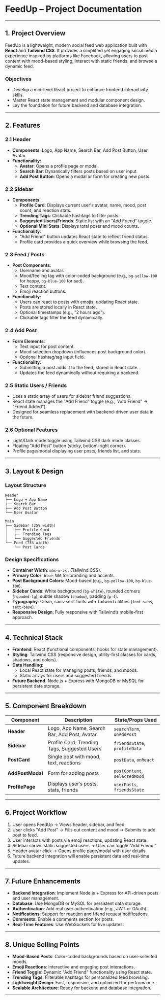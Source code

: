 # FeedUp – Project Documentation

---

## 1. Project Overview

FeedUp is a lightweight, modern social feed web application built with **React** and **Tailwind CSS**. It provides a simplified yet engaging social media experience inspired by platforms like Facebook, allowing users to post content with mood-based styling, interact with static friends, and browse a dynamic feed.

### Objectives

- Develop a mid-level React project to enhance frontend interactivity skills.
- Master React state management and modular component design.
- Lay the foundation for future backend and database integration.

---

## 2. Features

### 2.1 Header

- **Components**: Logo, App Name, Search Bar, Add Post Button, User Avatar.
- **Functionality**:
  - **Avatar**: Opens a profile page or modal.
  - **Search Bar**: Dynamically filters posts based on user input.
  - **Add Post Button**: Opens a modal or form for creating new posts.

### 2.2 Sidebar

- **Components**:
  - **Profile Card**: Displays current user's avatar, name, mood, post count, and reaction stats.
  - **Trending Tags**: Clickable hashtags to filter posts.
  - **Suggested Users/Friends**: Static list with an "Add Friend" toggle.
  - **Optional Mini Stats**: Displays total posts and mood counts.
- **Functionality**:
  - "Add Friend" button updates React state to reflect friend status.
  - Profile card provides a quick overview while browsing the feed.

### 2.3 Feed / Posts

- **Post Components**:
  - Username and avatar.
  - Mood/feeling tag with color-coded background (e.g., `bg-yellow-100` for happy, `bg-blue-100` for sad).
  - Text content.
  - Emoji reaction buttons.
- **Functionality**:
  - Users can react to posts with emojis, updating React state.
  - Posts are stored locally in React state.
  - Optional timestamps (e.g., "2 hours ago").
  - Clickable tags filter the feed dynamically.

### 2.4 Add Post

- **Form Elements**:
  - Text input for post content.
  - Mood selection dropdown (influences post background color).
  - Optional hashtag/tag input field.
- **Functionality**:
  - Submitting a post adds it to the feed, stored in React state.
  - Updates the feed dynamically without requiring a backend.

### 2.5 Static Users / Friends

- Uses a static array of users for sidebar friend suggestions.
- React state manages the "Add Friend" toggle (e.g., "Add Friend" → "Friend Added").
- Designed for seamless replacement with backend-driven user data in the future.

### 2.6 Optional Features

- Light/Dark mode toggle using Tailwind CSS dark mode classes.
- Floating "Add Post" button (sticky, bottom-right corner).
- Profile page/modal displaying user posts, friends list, and stats.

---

## 3. Layout & Design

### Layout Structure

```
Header
├── Logo + App Name
├── Search Bar
├── Add Post Button
└── User Avatar

Main
├── Sidebar (25% width)
│   ├── Profile Card
│   ├── Trending Tags
│   └── Suggested Friends
└── Feed (75% width)
    └── Post Cards
```

### Design Specifications

- **Container Width**: `max-w-5xl` (Tailwind CSS).
- **Primary Color**: `blue-500` for branding and accents.
- **Post Background Colors**: Mood-based (e.g., `bg-yellow-100`, `bg-blue-100`).
- **Sidebar Cards**: White background (`bg-white`), rounded corners (`rounded-lg`), subtle shadow (`shadow`), padding (`p-4`).
- **Typography**: Clean, sans-serif fonts with Tailwind utilities (`font-sans`, `text-base`).
- **Responsive Design**: Fully responsive with Tailwind’s mobile-first approach.

---

## 4. Technical Stack

- **Frontend**: React (functional components, hooks for state management).
- **Styling**: Tailwind CSS (responsive design, utility-first classes for cards, shadows, and colors).
- **Data Handling**:
  - Local React state for managing posts, friends, and moods.
  - Static arrays for users and suggested friends.
- **Future Backend**: Node.js + Express with MongoDB or MySQL for persistent data storage.

---

## 5. Component Breakdown

| Component        | Description                                  | State/Props Used              |
| ---------------- | -------------------------------------------- | ----------------------------- |
| **Header**       | Logo, App Name, Search Bar, Add Post, Avatar | `searchTerm`, `onAddPost`     |
| **Sidebar**      | Profile Card, Trending Tags, Suggested Users | `friendsState`, `profileData` |
| **PostCard**     | Single post with mood, text, reactions       | `postData`, `onReact`         |
| **AddPostModal** | Form for adding posts                        | `postContent`, `selectedMood` |
| **ProfilePage**  | Displays user’s posts, stats, friends        | `userPosts`, `friendsState`   |

---

## 6. Project Workflow

1. User opens FeedUp → Views header, sidebar, and feed.
2. User clicks "Add Post" → Fills out content and mood → Submits to add post to feed.
3. User interacts with posts via emoji reactions, updating React state.
4. Sidebar shows static suggested users → User can toggle "Add Friend."
5. Header avatar click → Opens profile page/modal with user details.
6. Future backend integration will enable persistent data and real-time updates.

---

## 7. Future Enhancements

- **Backend Integration**: Implement Node.js + Express for API-driven posts and user management.
- **Database**: Use MongoDB or MySQL for persistent data storage.
- **Authentication**: Add real user authentication (e.g., JWT or OAuth).
- **Notifications**: Support for reaction and friend request notifications.
- **Comments**: Enable a comments section for posts.
- **Real-Time Features**: Use WebSockets for live updates.

---

## 8. Unique Selling Points

- **Mood-Based Posts**: Color-coded backgrounds based on user-selected moods.
- **Emoji Reactions**: Interactive and engaging post interactions.
- **Friend Toggle**: Dynamic "Add Friend" functionality using React state.
- **Trending Tags**: Filterable hashtags for personalized feed browsing.
- **Lightweight Design**: Fast, responsive, and optimized for performance.
- **Scalable Architecture**: Ready for backend and database integration.

---
